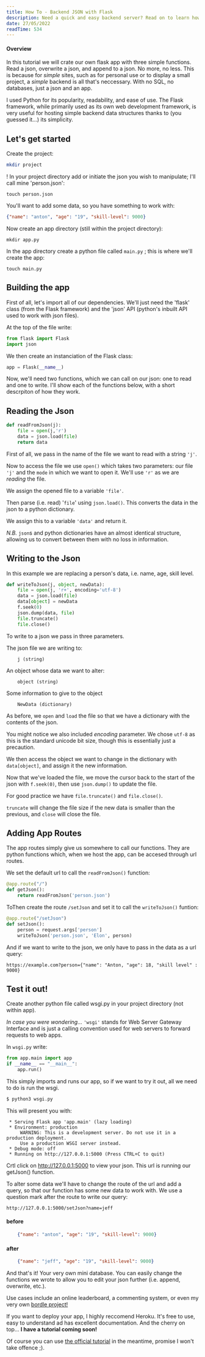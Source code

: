 ```yaml
---
title: How To - Backend JSON with Flask
description: Need a quick and easy backend server? Read on to learn how to host, read and write a JSON on Heroku using the Python Flask framework.
date: 27/05/2022
readTime: 534
---
```



#### Overview
In this tutorial we will crate our own flask app with three simple functions. Read a json, overwrite a json, and append to a json. No more, no less. This is because for *simple* sites, such as for personal use or to display a small project, a *simple* backend is all that's neccessary. With no SQL, no databases, just a json and an app.

I used Python for its popularity, readability, and ease of use. The Flask framework, while primarily used as its own web development framework, is very useful for hosting simple backend data structures thanks to (you guessed it...) its simplicity. 

## Let's get started
Create the project: 
```.bash
mkdir project
```
!
In your project directory add or initiate the json you wish to manipulate; I'll call mine 'person.json':
```shell
touch person.json
```
You'll want to add some data, so you have something to work with: 
```json
{"name": "anton", "age": "19", "skill-level": 9000}
```

Now create an app directory (still within the project directory): 
```shell
mkdir app.py 
```
In the app directory create a python file called `main.py` ; this is where we'll create the app: 
```shell
touch main.py
```

## Building the app
First of all, let's import all of our dependencies. We'll just need the 'flask' class (from the Flask framework) and the 'json' API (python's inbuilt API used to work with json files). 

At the top of the file write: 

```py
from flask import Flask
import json
```

We then create an instanciation of the Flask class:
```py
app = Flask(__name__)
```

Now, we'll need two functions, which we can call on our json: one to read and one to write. I'll show each of the functions below, with a short descrpiton of how they work.

## Reading the Json

```py
def readFromJson(j): 
    file = open(j,'r')
    data = json.load(file)
    return data
```

First of all, we pass in the name of the file we want to read with a string `'j'`.

Now to access the file we use `open()` which takes two parameters: our file `'j'` and the `mode` in which we want to open it. We'll use `'r'` as we are *reading* the file. 

We assign the opened file to a variable `'file'`.

Then parse (i.e. read) '`file`' using `json.load()`. This converts the data in the json to a python dictionary.

We assign this to a variable `'data'` and return it.

*N.B.* `json`s and python dictionaries have an almost identical structure, allowing us to convert between them with no loss in information.

## Writing to the Json

In this example we are replacing a person's data, i.e. name, age, skill level. 
```py
def writeToJson(j, object, newData):
    file = open(j, 'r+', encoding='utf-8')
    data = json.load(file)
    data[object] = newData
    f.seek(0)
    json.dump(data, file)
    file.truncate()
    file.close()
```


To write to a json we pass in three parameters. 

The json file we are writing to:

```
    j (string)
```

An object whose data we want to alter: 

```
    object (string)
```

Some information to give to the object 

```
    NewData (dictionary)
```

As before, we `open` and `load` the file so that we have a dictionary with the contents of the json.

You might notice we also included *encoding* parameter. We chose `utf-8` as this is the standard unicode bit size, though this is essentially just a precaution.

We then access the object we want to change in the dictionary with `data[object]`, and assign it the new information.

Now that we've loaded the file, we move the cursor back to the start of the json with `f.seek(0)`, then use `json.dump()` to update the file.

For good practice we have `file.truncate()` and `file.close()`. 

`truncate` will change the file size if the new data is smaller than the previous, and `close` will close the file.

## Adding App Routes

The app routes simply give us somewhere to call our functions. They are python functions which, when we host the app, can be accesed through url routes.

We set the default url to call the `readFromJson()` function:

```py
@app.route("/")
def getJson():
    return readFromJson('person.json')
```

ToThen create the route `/setJson` and set it to call the `writeToJson()` funtion:

```py
@app.route("/setJson")
def setJson():
    person = request.args['person']
    writeToJson('person.json', 'Elon', person)
```

And if we want to write to the json, we only have to pass in the data as a url query:

```
https://example.com?person={"name": "Anton, "age": 18, "skill level" : 9000}
```

## Test it out! 

Create another python file called wsgi.py in your project directory (not within app). 
    
*In case you were wondering...*
`'wsgi'` stands for Web Server Gateway Interface and is just a calling convention used for web servers to forward requests to web apps.

In `wsgi.py` write:

```py
from app.main import app
if __name__ == "__main__":
    app.run()
```

This simply imports and runs our app, so if we want to try it out, all we need to do is run the wsgi.

```py
$ python3 wsgi.py
```

This will present you with:
```shell
 * Serving Flask app 'app.main' (lazy loading)
 * Environment: production
     WARNING: This is a development server. Do not use it in a production deployment.
     Use a production WSGI server instead.
 * Debug mode: off
 * Running on http://127.0.0.1:5000 (Press CTRL+C to quit)
```

Crtl click on http://127.0.0.1:5000 to view your json. This url is running our getJson() function.

To alter some data we'll have to change the route of the url and add a query, so that our function has some new data to work with. We use a question mark after the route to write our query:
```
http://127.0.0.1:5000/setJson?name=jeff
```
#### before
```json
    {"name": "anton", "age": "19", "skill-level": 9000}
```

#### after
```json
    {"name": "jeff", "age": "19", "skill-level": 9000}
```
And that's it! Your very own mini database. You can easily change the functions we wrote to allow you to edit your json further (i.e. append, overwrite, etc.). 

Use cases include an online leaderboard, a commenting system, or even my very own [bordle project!](https://antongomes.com/bordle)

If you want to deploy your app, I highly reccomend Heroku. It's free to use, easy to understand ad has excellent documentation. And the cherry on top... **I have a tutorial coming soon!** 

Of course you can use [the official tutorial](https://devcenter.heroku.com/articles/git) in the meantime, promise I won't take offence ;).
